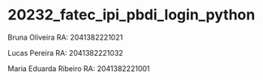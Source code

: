# 20232_fatec_ipi_pbdi_login_python

Bruna Oliveira RA: 2041382221021

Lucas Pereira RA: 2041382221032

Maria Eduarda Ribeiro RA: 2041382221001
